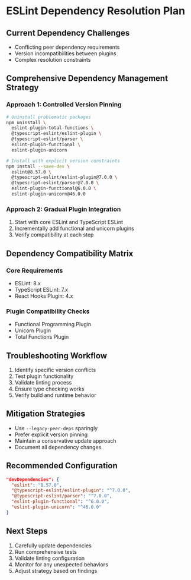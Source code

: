 # ESLint Dependency Resolution Plan

## Current Dependency Challenges
- Conflicting peer dependency requirements
- Version incompatibilities between plugins
- Complex resolution constraints

## Comprehensive Dependency Management Strategy

### Approach 1: Controlled Version Pinning
```bash
# Uninstall problematic packages
npm uninstall \
  eslint-plugin-total-functions \
  @typescript-eslint/eslint-plugin \
  @typescript-eslint/parser \
  eslint-plugin-functional \
  eslint-plugin-unicorn

# Install with explicit version constraints
npm install --save-dev \
  eslint@8.57.0 \
  @typescript-eslint/eslint-plugin@7.0.0 \
  @typescript-eslint/parser@7.0.0 \
  eslint-plugin-functional@6.0.0 \
  eslint-plugin-unicorn@46.0.0
```

### Approach 2: Gradual Plugin Integration
1. Start with core ESLint and TypeScript ESLint
2. Incrementally add functional and unicorn plugins
3. Verify compatibility at each step

## Dependency Compatibility Matrix

### Core Requirements
- ESLint: 8.x
- TypeScript ESLint: 7.x
- React Hooks Plugin: 4.x

### Plugin Compatibility Checks
- Functional Programming Plugin
- Unicorn Plugin
- Total Functions Plugin

## Troubleshooting Workflow
1. Identify specific version conflicts
2. Test plugin functionality
3. Validate linting process
4. Ensure type checking works
5. Verify build and runtime behavior

## Mitigation Strategies
- Use `--legacy-peer-deps` sparingly
- Prefer explicit version pinning
- Maintain a conservative update approach
- Document all dependency changes

## Recommended Configuration
```json
"devDependencies": {
  "eslint": "8.57.0",
  "@typescript-eslint/eslint-plugin": "^7.0.0",
  "@typescript-eslint/parser": "^7.0.0",
  "eslint-plugin-functional": "^6.0.0",
  "eslint-plugin-unicorn": "^46.0.0"
}
```

## Next Steps
1. Carefully update dependencies
2. Run comprehensive tests
3. Validate linting configuration
4. Monitor for any unexpected behaviors
5. Adjust strategy based on findings
